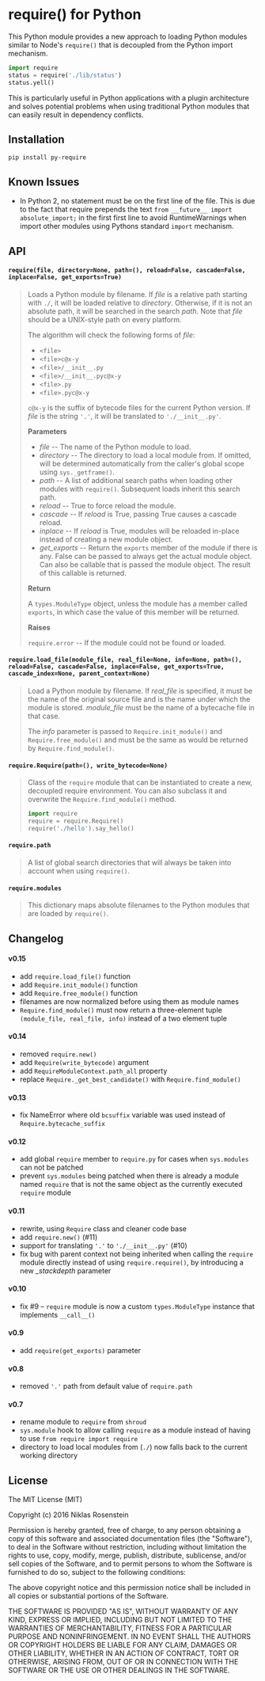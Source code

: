 # require() for Python

This Python module provides a new approach to loading Python modules
similar to Node's `require()` that is  decoupled from the Python import
mechanism.

```python
import require
status = require('./lib/status')
status.yell()
```

This is particularly useful in Python applications with a plugin architecture
and solves potential problems when using traditional Python modules that can
easily result in dependency conflicts.

## Installation

    pip install py-require

## Known Issues

- In Python 2, no statement must be on the first line of the file. This is
  due to the fact that require prepends the text `from __future__ import absolute_import;`
  in the first first line to avoid RuntimeWarnings when import other modules
  using Pythons standard `import` mechanism.

## API

#### `require(file, directory=None, path=(), reload=False, cascade=False, inplace=False, get_exports=True)`

> Loads a Python module by filename. If *file* is a relative path starting
> with `./`, it will be loaded relative to *directory*. Otherwise, if it
> is not an absolute path, it will be searched in the search *path*. Note
> that *file* should be a UNIX-style path on every platform.
>
> The algorithm will check the following forms of *file*:
>
> - `<file>`
> - `<file>c@x-y`
> - `<file>/__init__.py`
> - `<file>/__init__.pyc@x-y`
> - `<file>.py`
> - `<file>.pyc@x-y`
>
> `c@x-y` is the suffix of bytecode files for the current Python version.
> If *file* is the string `'.'`, it will be translated to `'./__init__.py'`.
>
> __Parameters__
>
> - *file* -- The name of the Python module to load.  
> - *directory* -- The directory to load a local module from. If omitted,
>   will be determined automatically from the caller's global scope using
>   `sys._getframe()`.  
> - *path* -- A list of additional search paths when loading other
>   modules with `require()`. Subsequent loads inherit this search path.
> - *reload* -- True to force reload the module.  
> - *cascade* -- If *reload* is True, passing True causes a cascade
>   reload.  
> - *inplace* -- If *reload* is True, modules will be reloaded in-place
>   instead of creating a new module object.
> - *get_exports* -- Return the `exports` member of the module if there
>   is any. False can be passed to always get the actual module object. Can
>   also be callable that is passed the module object. The result of this
>   callable is returned.
>
> __Return__
>
> A `types.ModuleType` object, unless the module has a member called
> `exports`, in which case the value of this member will be returned.
>
> __Raises__
>
> `require.error` -- If the module could not be found or loaded.

#### `require.load_file(module_file, real_file=None, info=None, path=(), reload=False, cascade=False, inplace=False, get_exports=True, cascade_index=None, parent_context=None)`

> Load a Python module by filename. If *real_file* is specified, it must
> be the name of the original source file and is the name under which
> the module is stored. *module_file* must be the name of a bytecache
> file in that case.
>
> The *info* parameter is passed to `Require.init_module()` and
> `Require.free_module()` and must be the same as would be returned
> by `Require.find_module()`.

#### `require.Require(path=(), write_bytecode=None)`

> Class of the `require` module that can be instantiated to create a
> new, decoupled require environment. You can also subclass it and
> overwrite the `Require.find_module()` method.
>
> ```python
> import require
> require = require.Require()
> require('./hello').say_hello()
> ```

#### `require.path`

> A list of global search directories that will always be taken into account
> when using `require()`.

#### `require.modules`

> This dictionary maps absolute filenames to the Python modules that are
> loaded by `require()`.


## Changelog

#### v0.15

- add `require.load_file()` function
- add `Require.init_module()` function
- add `Require.free_module()` function
- filenames are now normalized before using them as module names
- `Require.find_module()` must now return a three-element tuple
  `(module_file, real_file, info)` instead of a two element tuple

#### v0.14

- removed `require.new()`
- add `Require(write_bytecode)` argument
- add `RequireModuleContext.path_all` property
- replace `Require._get_best_candidate()` with `Require.find_module()`

#### v0.13

- fix NameError where old `bcsuffix` variable was used instead of
  `Require.bytecache_suffix`

#### v0.12

- add global `require` member to `require.py` for cases when `sys.modules`
  can not be patched
- prevent `sys.modules` being patched when there is already a module named
  `require` that is not the same object as the currently executed `require`
  module

#### v0.11

- rewrite, using `Require` class and cleaner code base
- add `require.new()` (#11)
- support for translating `'.'` to `'./__init__.py'` (#10)
- fix bug with parent context not being inherited when calling the `require`
  module directly instead of using `require.require()`, by introducing a new
  *_stackdepth* parameter

#### v0.10

- fix #9 &ndash; `require` module is now a custom `types.ModuleType` instance
  that implements `__call__()`

#### v0.9

- add `require(get_exports)` parameter

#### v0.8

- removed `'.'` path from default value of `require.path`

#### v0.7

- rename module to `require` from `shroud`
- `sys.module` hook to allow calling `require` as a module instead of
  having to use `from require import require`
- directory to load local modules from (`./`) now falls back to the
  current working directory

## License

The MIT License (MIT)

Copyright (c) 2016  Niklas Rosenstein

Permission is hereby granted, free of charge, to any person obtaining a copy
of this software and associated documentation files (the "Software"), to deal
in the Software without restriction, including without limitation the rights
to use, copy, modify, merge, publish, distribute, sublicense, and/or sell
copies of the Software, and to permit persons to whom the Software is
furnished to do so, subject to the following conditions:

The above copyright notice and this permission notice shall be included in all
copies or substantial portions of the Software.

THE SOFTWARE IS PROVIDED "AS IS", WITHOUT WARRANTY OF ANY KIND, EXPRESS OR
IMPLIED, INCLUDING BUT NOT LIMITED TO THE WARRANTIES OF MERCHANTABILITY,
FITNESS FOR A PARTICULAR PURPOSE AND NONINFRINGEMENT. IN NO EVENT SHALL THE
AUTHORS OR COPYRIGHT HOLDERS BE LIABLE FOR ANY CLAIM, DAMAGES OR OTHER
LIABILITY, WHETHER IN AN ACTION OF CONTRACT, TORT OR OTHERWISE, ARISING FROM,
OUT OF OR IN CONNECTION WITH THE SOFTWARE OR THE USE OR OTHER DEALINGS IN THE
SOFTWARE.
